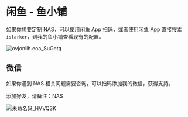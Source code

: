 # 闲鱼 - 鱼小铺

如果你想要定制 NAS，可以使用闲鱼 App 扫码，或者使用闲鱼 App 直接搜索 `islarker`，到我的鱼小铺查看现有的配置。

![ovjoniih.eoa_SuGetg](https://img.slarker.me/blog/ovjoniih.eoa_SuGetg.png)

## 微信

如果你遇到 NAS 相关问题需要咨询，可以扫码添加我的微信，获得支持。

添加好友，请备注：NAS

![未命名码_HVVQ3K](https://img.slarker.me/blog/未命名码_HVVQ3K.png)
